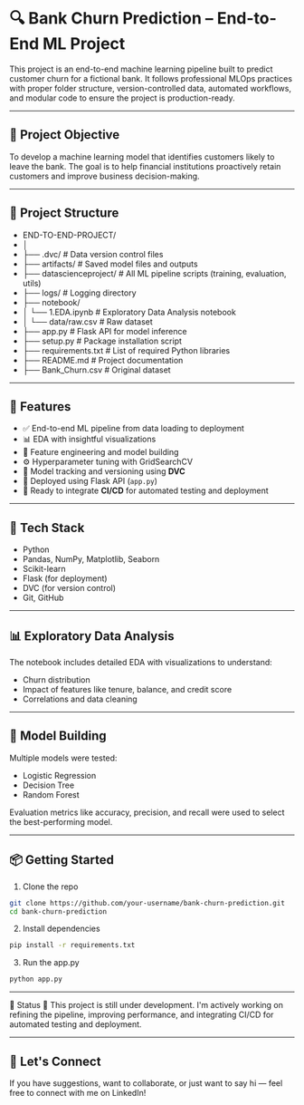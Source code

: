 # 🔍 Bank Churn Prediction – End-to-End ML Project

This project is an end-to-end machine learning pipeline built to predict customer churn for a fictional bank. It follows professional MLOps practices with proper folder structure, version-controlled data, automated workflows, and modular code to ensure the project is production-ready.

---

## 📌 Project Objective

To develop a machine learning model that identifies customers likely to leave the bank. The goal is to help financial institutions proactively retain customers and improve business decision-making.

---

## 📁 Project Structure

- END-TO-END-PROJECT/ 
- │ 
- ├── .dvc/ # Data version control files 
- ├── artifacts/ # Saved model files and outputs 
- ├── datascienceproject/ # All ML pipeline scripts (training, evaluation, utils) 
- ├── logs/ # Logging directory 
- ├── notebook/ 
- │ └── 1.EDA.ipynb # Exploratory Data Analysis notebook 
- │ └── data/raw.csv # Raw dataset 
- ├── app.py # Flask API for model inference 
- ├── setup.py # Package installation script 
- ├── requirements.txt # List of required Python libraries 
- ├── README.md # Project documentation 
- ├── Bank_Churn.csv # Original dataset


---

## 🚀 Features

- ✅ End-to-end ML pipeline from data loading to deployment
- 📊 EDA with insightful visualizations
- 🧠 Feature engineering and model building
- ⚙️ Hyperparameter tuning with GridSearchCV
- 🔁 Model tracking and versioning using **DVC**
- 🔌 Deployed using Flask API (`app.py`)
- 🧪 Ready to integrate **CI/CD** for automated testing and deployment

---

## 🔧 Tech Stack

- Python  
- Pandas, NumPy, Matplotlib, Seaborn  
- Scikit-learn  
- Flask (for deployment)  
- DVC (for version control)  
- Git, GitHub  

---

## 📊 Exploratory Data Analysis

The notebook includes detailed EDA with visualizations to understand:
- Churn distribution
- Impact of features like tenure, balance, and credit score
- Correlations and data cleaning

---

## 🚀 Model Building

Multiple models were tested:
- Logistic Regression  
- Decision Tree  
- Random Forest  

Evaluation metrics like accuracy, precision, and recall were used to select the best-performing model.

---

## 📦 Getting Started

1. Clone the repo  
```bash
git clone https://github.com/your-username/bank-churn-prediction.git
cd bank-churn-prediction
```
2. Install dependencies
```bash
pip install -r requirements.txt
```

3. Run the app.py
```bash
python app.py
```

---

📌 Status
🔧 This project is still under development. I'm actively working on refining the pipeline, improving performance, and integrating CI/CD for automated testing and deployment.

---

## 🤝 Let's Connect
If you have suggestions, want to collaborate, or just want to say hi — feel free to connect with me on LinkedIn!